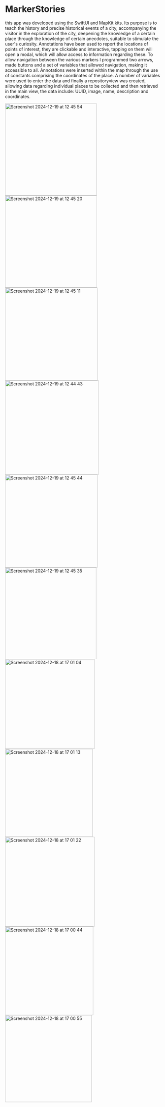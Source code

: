 # MarkerStories
this app was developed using the SwiftUI and MapKit kits. Its purpose is to teach the history and precise historical events of a city, accompanying the visitor in the exploration of the city, deepening the knowledge of a certain place through the knowledge of certain anecdotes, suitable to stimulate the user's curiosity. Annotations have been used to report the locations of points of interest, they are clickable and interactive, tapping on them will open a modal, which will allow access to information regarding these.  To allow navigation between the various markers I programmed two arrows, made buttons and a set of variables that allowed navigation, making it accessible to all. Annotations were inserted within the map through the use of constants comprising the coordinates of the place. A number of variables were used to enter the data and finally a repositoryview was created, allowing data regarding individual places to be collected and then retrieved in the main view, the data include: UUID, image, name, description and coordinates.




<img width="297" alt="Screenshot 2024-12-19 at 12 45 54" src="https://github.com/user-attachments/assets/9f26b76b-9295-4c99-8a0e-860e6a3f8389" />
<img width="298" alt="Screenshot 2024-12-19 at 12 45 20" src="https://github.com/user-attachments/assets/5ff91f2f-fe6e-4e13-b00b-403577b51367" />
<img width="300" alt="Screenshot 2024-12-19 at 12 45 11" src="https://github.com/user-attachments/assets/e8ce3a12-772a-494d-90bd-f5a8cbb862c7" />
<img width="304" alt="Screenshot 2024-12-19 at 12 44 43" src="https://github.com/user-attachments/assets/a1731b6c-6f46-4ef4-b1e0-543f26fe2588" />
<img width="300" alt="Screenshot 2024-12-19 at 12 45 44" src="https://github.com/user-attachments/assets/72e5378a-0963-48b9-b309-c5e24455d027" />
<img width="296" alt="Screenshot 2024-12-19 at 12 45 35" src="https://github.com/user-attachments/assets/df4d82a9-4cb5-42d0-a4b8-011adb68161c" />



<img width="290" alt="Screenshot 2024-12-18 at 17 01 04" src="https://github.com/user-attachments/assets/88cc6bfd-d17a-48e2-8ee5-31c035965d7e" />
<img width="284" alt="Screenshot 2024-12-18 at 17 01 13" src="https://github.com/user-attachments/assets/26f938d5-4d69-442a-bf7b-04b36f1d9a6e" />
<img width="290" alt="Screenshot 2024-12-18 at 17 01 22" src="https://github.com/user-attachments/assets/8db106e5-06e9-4025-99ad-f5d78d68dd6f" />
<img width="286" alt="Screenshot 2024-12-18 at 17 00 44" src="https://github.com/user-attachments/assets/e97e3adc-91cf-4f17-b769-6cbf1391fc76" />
<img width="281" alt="Screenshot 2024-12-18 at 17 00 55" src="https://github.com/user-attachments/assets/0ee9b4c3-2876-4eae-a432-cd6f341657cb" />

